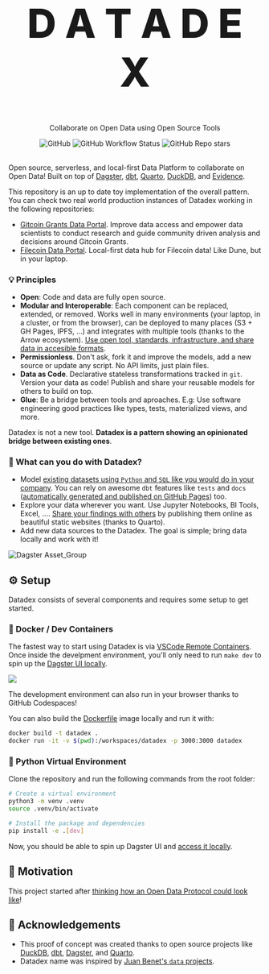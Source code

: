 <p align="center">
  <h1 style="font-size:80px; font-weight: 800;" align="center">D A T A D E X</h1>
  <p align="center">Collaborate on Open Data using Open Source Tools</a> </p>
</p>

<div align="center">
  <img alt="GitHub" src="https://img.shields.io/github/license/davidgasquez/datadex?style=flat-square">
  <img alt="GitHub Workflow Status" src="https://img.shields.io/github/actions/workflow/status/davidgasquez/datadex/ci.yml?style=flat-square">
  <img alt="GitHub Repo stars" src="https://img.shields.io/github/stars/davidgasquez/datadex?style=flat-square">
</div>

<br>

Open source, serverless, and local-first Data Platform to collaborate on Open Data! Built on top of [Dagster](https://dagster.io/), [dbt](https://www.getdbt.com/), [Quarto](https://quarto.org/), [DuckDB](https://www.duckdb.org/), and [Evidence](https://evidence.dev/).

This repository is an up to date toy implementation of the overall pattern. You can check two real world production instances of Datadex working in the following repositories:

- [Gitcoin Grants Data Portal](https://github.com/davidgasquez/gitcoin-grants-data-portal). Improve data access and empower data scientists to conduct research and guide community driven analysis and decisions around Gitcoin Grants.
- [Filecoin Data Portal](https://github.com/davidgasquez/filecoin-data-portal/). Local-first data hub for Filecoin data! Like Dune, but in your laptop.

### 💡 Principles

- **Open**: Code and data are fully open source.
- **Modular and Interoperable**: Each component can be replaced, extended, or removed. Works well in many environments (your laptop, in a cluster, or from the browser), can be deployed to many places (S3 + GH Pages, IPFS, ...) and integrates with multiple tools (thanks to the Arrow ecosystem). [Use open tool, standards, infrastructure, and share data in accesible formats](https://voltrondata.com/codex/a-new-frontier).
- **Permissionless**. Don't ask, fork it and improve the models, add a new source or update any script. No API limits, just plain files.
- **Data as Code**. Declarative stateless transformations tracked in `git`. Version your data as code! Publish and share your reusable models for others to build on top.
- **Glue**: Be a bridge between tools and aproaches. E.g: Use software engineering good practices like types, tests, materialized views, and more.

Datadex is not a new tool. **Datadex is a pattern showing an opinionated bridge between existing ones**.

### 🚀 What can you do with Datadex?

- Model [existing datasets using `Python` and `SQL` like you would do in your company](dbt/models/sources.yml). You can rely on awesome `dbt` features like `tests` and `docs` ([automatically generated and published on GitHub Pages](https://davidgasquez.github.io/datadex/dbt)) too.
- Explore your data wherever you want. Use Jupyter Notebooks, BI Tools, Excel, .... [Share your findings with others](https://davidgasquez.github.io/datadex/reports/2023-01-01-Datadex.html) by publishing them online as beautiful static websites (thanks to Quarto).
- Add new data sources to the Datadex. The goal is simple; bring data locally and work with it!

![Dagster Asset_Group](https://user-images.githubusercontent.com/1682202/259458000-92984525-66bc-4410-8cb0-bd1b0cbfaf1d.png)

## ⚙️ Setup

Datadex consists of several components and requires some setup to get started.

### 🐳 Docker / Dev Containers

The fastest way to start using Datadex is via [VSCode Remote Containers](https://code.visualstudio.com/docs/remote/containers). Once inside the develpment environment, you'll only need to run `make dev` to spin up the [Dagster UI locally](http://127.0.0.1:3000).

[![](https://github.com/codespaces/badge.svg)](https://codespaces.new/davidgasquez/datadex)

The development environment can also run in your browser thanks to GitHub Codespaces!

You can also build the [Dockerfile](Dockerfile) image locally and run it with:

```bash
docker build -t datadex .
docker run -it -v $(pwd):/workspaces/datadex -p 3000:3000 datadex
```

### 🐍 Python Virtual Environment

Clone the repository and run the following commands from the root folder:

```bash
# Create a virtual environment
python3 -m venv .venv
source .venv/bin/activate

# Install the package and dependencies
pip install -e .[dev]
```

Now, you should be able to spin up Dagster UI and [access it locally](http://127.0.0.1:3000).

## 🎯 Motivation

This project started after [thinking how an Open Data Protocol could look like](https://publish.obsidian.md/davidgasquez/Open+Data)!

## 👏 Acknowledgements

- This proof of concept was created thanks to open source projects like [DuckDB](https://www.duckdb.org/), [dbt](https://getdbt.com), [Dagster](https://dagster.io/), and [Quarto](https://quarto.org/).
- Datadex name was inspired by [Juan Benet's `data` projects](https://juan.benet.ai/blog/2014-03-11-discussion-scienceexchange/).
